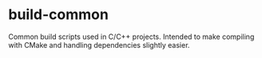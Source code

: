# build-common
Common build scripts used in C/C++ projects. Intended to make compiling with CMake and handling dependencies slightly easier.

